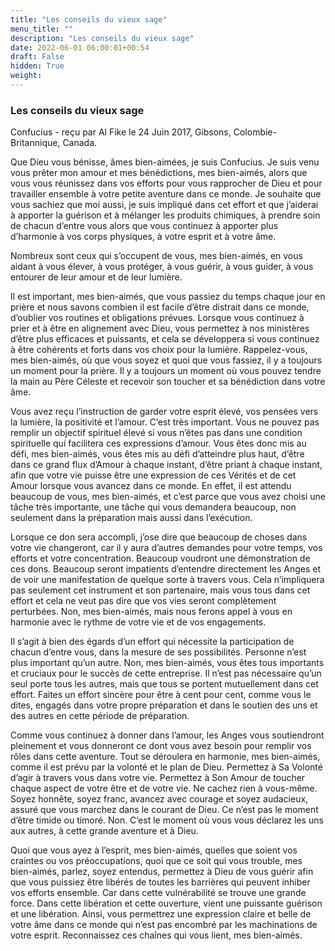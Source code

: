 ```yaml
---
title: "Les conseils du vieux sage"
menu_title: ""
description: "Les conseils du vieux sage"
date: 2022-06-01 06:00:01+00:54
draft: False
hidden: True
weight:
---
```

### Les conseils du vieux sage

Confucius - reçu par Al Fike le 24 Juin 2017, Gibsons, Colombie-Britannique, Canada.

Que Dieu vous bénisse, âmes bien-aimées, je suis Confucius. Je suis venu vous prêter mon amour et mes bénédictions, mes bien-aimés, alors que vous vous réunissez dans vos efforts pour vous rapprocher de Dieu et pour travailler ensemble à votre petite aventure dans ce monde. Je souhaite que vous sachiez que moi aussi, je suis impliqué dans cet effort et que j’aiderai à apporter la guérison et à mélanger les produits chimiques, à prendre soin de chacun d’entre vous alors que vous continuez à apporter plus d’harmonie à vos corps physiques, à votre esprit et à votre âme.

Nombreux sont ceux qui s’occupent de vous, mes bien-aimés, en vous aidant à vous élever, à vous protéger, à vous guérir, à vous guider, à vous entourer de leur amour et de leur lumière.

Il est important, mes bien-aimés, que vous passiez du temps chaque jour en prière et nous savons combien il est facile d’être distrait dans ce monde, d’oublier vos routines et obligations prévues. Lorsque vous continuez à prier et à être en alignement avec Dieu, vous permettez à nos ministères d’être plus efficaces et puissants, et cela se développera si vous continuez à être cohérents et forts dans vos choix pour la lumière. Rappelez-vous, mes bien-aimés, où que vous soyez et quoi que vous fassiez, il y a toujours un moment pour la prière. Il y a toujours un moment où vous pouvez tendre la main au Père Céleste et recevoir son toucher et sa bénédiction dans votre âme.

Vous avez reçu l’instruction de garder votre esprit élevé, vos pensées vers la lumière, la positivité et l’amour. C’est très important. Vous ne pouvez pas remplir un objectif spirituel élevé si vous n’êtes pas dans une condition spirituelle qui facilitera ces expressions d’amour. Vous êtes donc mis au défi, mes bien-aimés, vous êtes mis au défi d’atteindre plus haut, d’être dans ce grand flux d’Amour à chaque instant, d’être priant à chaque instant, afin que votre vie puisse être une expression de ces Vérités et de cet Amour lorsque vous avancez dans ce monde. En effet, il est attendu beaucoup de vous, mes bien-aimés, et c’est parce que vous avez choisi une tâche très importante, une tâche qui vous demandera beaucoup, non seulement dans la préparation mais aussi dans l’exécution.

Lorsque ce don sera accompli, j’ose dire que beaucoup de choses dans votre vie changeront, car il y aura d’autres demandes pour votre temps, vos efforts et votre concentration. Beaucoup voudront une démonstration de ces dons. Beaucoup seront impatients d’entendre directement les Anges et de voir une manifestation de quelque sorte à travers vous. Cela n’impliquera pas seulement cet instrument et son partenaire, mais vous tous dans cet effort et cela ne veut pas dire que vos vies seront complètement perturbées. Non, mes bien-aimés, mais nous ferons appel à vous en harmonie avec le rythme de votre vie et de vos engagements.

Il s’agit à bien des égards d’un effort qui nécessite la participation de chacun d’entre vous, dans la mesure de ses possibilités. Personne n’est plus important qu’un autre. Non, mes bien-aimés, vous êtes tous importants et cruciaux pour le succès de cette entreprise. Il n’est pas nécessaire qu’un seul porte tous les autres, mais que tous se portent mutuellement dans cet effort. Faites un effort sincère pour être à cent pour cent, comme vous le dites, engagés dans votre propre préparation et dans le soutien des uns et des autres en cette période de préparation.

Comme vous continuez à donner dans l’amour, les Anges vous soutiendront pleinement et vous donneront ce dont vous avez besoin pour remplir vos rôles dans cette aventure. Tout se déroulera en harmonie, mes bien-aimés, comme il est prévu par la volonté et le plan de Dieu. Permettez à Sa Volonté d’agir à travers vous dans votre vie. Permettez à Son Amour de toucher chaque aspect de votre être et de votre vie. Ne cachez rien à vous-même. Soyez honnête, soyez franc, avancez avec courage et soyez audacieux, assuré que vous marchez dans le courant de Dieu. Ce n’est pas le moment d’être timide ou timoré. Non. C’est le moment où vous vous déclarez les uns aux autres, à cette grande aventure et à Dieu.

Quoi que vous ayez à l’esprit, mes bien-aimés, quelles que soient vos craintes ou vos préoccupations, quoi que ce soit qui vous trouble, mes bien-aimés, parlez, soyez entendus, permettez à Dieu de vous guérir afin que vous puissiez être libérés de toutes les barrières qui peuvent inhiber vos efforts ensemble. Car dans cette vulnérabilité se trouve une grande force. Dans cette libération et cette ouverture, vient une puissante guérison et une libération. Ainsi, vous permettrez une expression claire et belle de votre âme dans ce monde qui n’est pas encombré par les machinations de votre esprit. Reconnaissez ces chaînes qui vous lient, mes bien-aimés.
